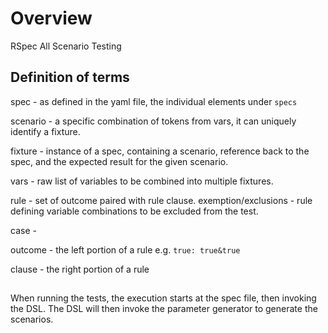 # Overview
RSpec All Scenario Testing

## Definition of terms

spec - as defined in the yaml file, the individual elements under `specs`

scenario - a specific combination of tokens from vars, it can uniquely identify a fixture.

fixture - instance of a spec, containing a scenario, reference back to the spec, and the expected result for the given scenario.

vars - raw list of variables to be combined into multiple fixtures.

rule - set of outcome paired with rule clause.
exemption/exclusions - rule defining variable combinations to be excluded from the test.

case -

outcome - the left portion of a rule e.g. `true: true&true`

clause - the right portion of a rule


##

When running the tests, the execution starts at the spec file, then invoking the
DSL. The DSL will then invoke the parameter generator to generate the scenarios.
